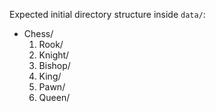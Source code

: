 Expected initial directory structure inside `data/`:

- Chess/
    1. Rook/
    1. Knight/
    1. Bishop/
    1. King/
    1. Pawn/
    1. Queen/
